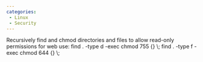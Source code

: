 ```yaml
---
categories:
 - Linux
 - Security
---
```

Recursively find and chmod directories and files to allow read-only
permissions for web use: find . -type d -exec chmod 755 {} \\; find .
-type f -exec chmod 644 {} \\;

